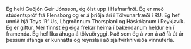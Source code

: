 Ég heiti Guðjón Geir Jónsson, ég ólst upp í Hafnarfirði.
Ég er með stúdentspróf frá Flensborg og er á þriðja ári í Tölvunarfræði í RU.
Ég hef unnið hjá Toys 'R' Us, Lögmönnum Thorsplani og Háskólanum í Reykjavík.
Ég er giftur.
Mér finnst ég eiga frekar heima í bakendanum heldur en í framenda. Ég hef líka
áhuga á tölvuöryggi.
Það sem ég á von á að fá út úr þessum áfanga er kunnátta og reynsla í að
sjálfvirknivæða vinnuferla.
